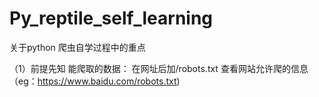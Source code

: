 # Py_reptile_self_learning
关于python 爬虫自学过程中的重点

（1）前提先知
能爬取的数据：  在网址后加/robots.txt 查看网站允许爬的信息  （eg：https://www.baidu.com/robots.txt)
